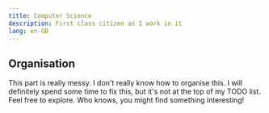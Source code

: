 ```yaml
---
title: Computer Science
description: First class citizen as I work in it
lang: en-GB
---
```


## Organisation

This part is really messy. I don't really know how to organise this. I will definitely spend some time to fix this, but it's not at the top of my TODO list. Feel free to explore. Who knows, you might find something interesting!